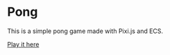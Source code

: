 # Pong

This is a simple pong game made with Pixi.js and ECS.

[Play it here](https://github.etdofresh.com/PixiJS_Pong/www)